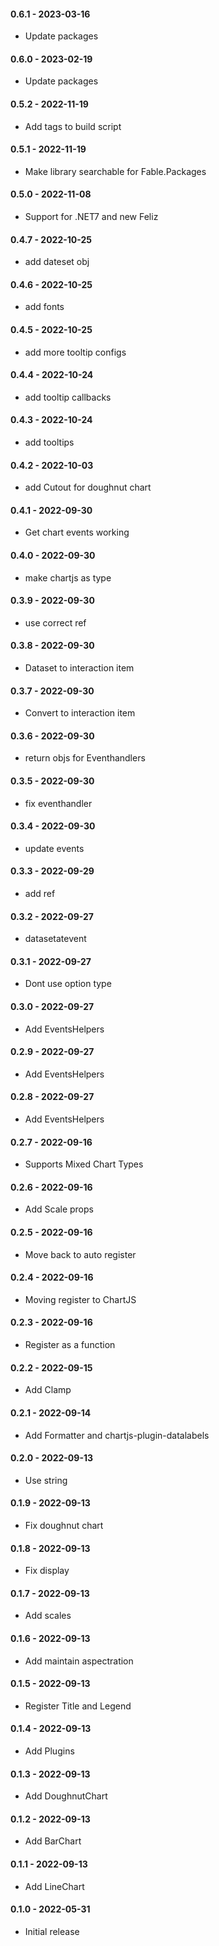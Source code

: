 #### 0.6.1 - 2023-03-16
* Update packages
#### 0.6.0 - 2023-02-19
* Update packages
#### 0.5.2 - 2022-11-19
* Add tags to build script
#### 0.5.1 - 2022-11-19
* Make library searchable for Fable.Packages
#### 0.5.0 - 2022-11-08
* Support for .NET7 and new Feliz
#### 0.4.7 - 2022-10-25
* add dateset obj
#### 0.4.6 - 2022-10-25
* add fonts
#### 0.4.5 - 2022-10-25
* add more tooltip configs
#### 0.4.4 - 2022-10-24
* add tooltip callbacks
#### 0.4.3 - 2022-10-24
* add tooltips
#### 0.4.2 - 2022-10-03
* add Cutout for doughnut chart
#### 0.4.1 - 2022-09-30
* Get chart events working
#### 0.4.0 - 2022-09-30
* make chartjs as type
#### 0.3.9 - 2022-09-30
* use correct ref
#### 0.3.8 - 2022-09-30
* Dataset to interaction item
#### 0.3.7 - 2022-09-30
* Convert to interaction item
#### 0.3.6 - 2022-09-30
* return objs for Eventhandlers
#### 0.3.5 - 2022-09-30
* fix eventhandler
#### 0.3.4 - 2022-09-30
* update events
#### 0.3.3 - 2022-09-29
* add ref
#### 0.3.2 - 2022-09-27
* datasetatevent
#### 0.3.1 - 2022-09-27
* Dont use option type
#### 0.3.0 - 2022-09-27
* Add EventsHelpers
#### 0.2.9 - 2022-09-27
* Add EventsHelpers
#### 0.2.8 - 2022-09-27
* Add EventsHelpers
#### 0.2.7 - 2022-09-16
* Supports Mixed Chart Types
#### 0.2.6 - 2022-09-16
* Add Scale props
#### 0.2.5 - 2022-09-16
* Move back to auto register
#### 0.2.4 - 2022-09-16
* Moving register to ChartJS
#### 0.2.3 - 2022-09-16
* Register as a function
#### 0.2.2 - 2022-09-15
* Add Clamp
#### 0.2.1 - 2022-09-14
* Add Formatter and chartjs-plugin-datalabels
#### 0.2.0 - 2022-09-13
* Use string
#### 0.1.9 - 2022-09-13
* Fix doughnut chart
#### 0.1.8 - 2022-09-13
* Fix display
#### 0.1.7 - 2022-09-13
* Add scales
#### 0.1.6 - 2022-09-13
* Add maintain aspectration
#### 0.1.5 - 2022-09-13
* Register Title and Legend
#### 0.1.4 - 2022-09-13
* Add Plugins
#### 0.1.3 - 2022-09-13
* Add DoughnutChart
#### 0.1.2 - 2022-09-13
* Add BarChart
#### 0.1.1 - 2022-09-13
* Add LineChart
#### 0.1.0 - 2022-05-31
* Initial release